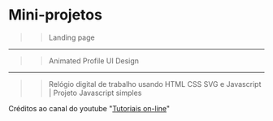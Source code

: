 # Mini-projetos

>>Landing page
-------------------
>>Animated Profile UI Design
-------------------
>>Relógio digital de trabalho usando HTML CSS SVG e Javascript | Projeto Javascript simples

Créditos ao canal do youtube "<a href="https://www.youtube.com/watch?v=eoSfzVz9ur0">Tutoriais on-line</a>"

